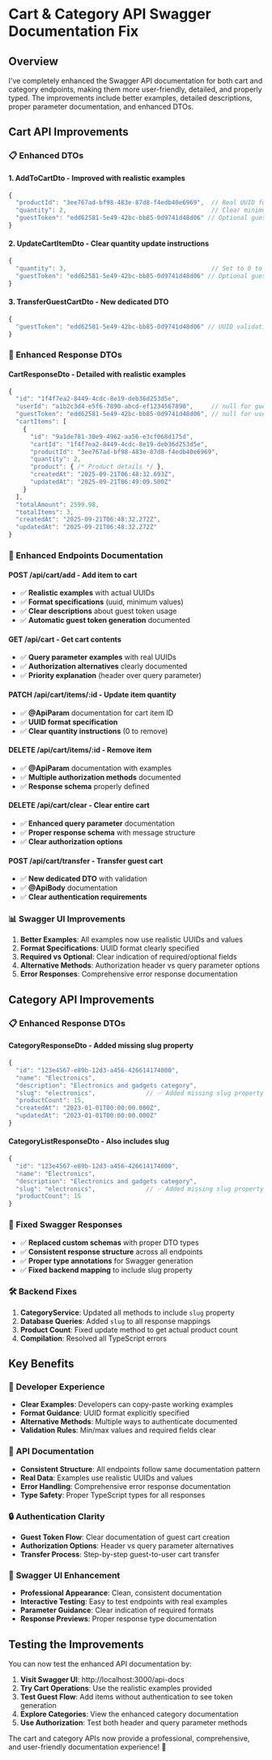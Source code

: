 # Cart & Category API Swagger Documentation Fix

## Overview

I've completely enhanced the Swagger API documentation for both cart and category endpoints, making them more user-friendly, detailed, and properly typed. The improvements include better examples, detailed descriptions, proper parameter documentation, and enhanced DTOs.

## Cart API Improvements

### 📋 Enhanced DTOs

#### 1. **AddToCartDto** - Improved with realistic examples
```typescript
{
  "productId": "3ee767ad-bf98-483e-87d8-f4edb40e6969",  // Real UUID format
  "quantity": 2,                                        // Clear minimum validation
  "guestToken": "edd62581-5e49-42bc-bb85-0d9741d48d06" // Optional guest token
}
```

#### 2. **UpdateCartItemDto** - Clear quantity update instructions
```typescript
{
  "quantity": 3,                                        // Set to 0 to remove item
  "guestToken": "edd62581-5e49-42bc-bb85-0d9741d48d06" // Optional guest token
}
```

#### 3. **TransferGuestCartDto** - New dedicated DTO
```typescript
{
  "guestToken": "edd62581-5e49-42bc-bb85-0d9741d48d06" // UUID validation
}
```

### 🔧 Enhanced Response DTOs

#### **CartResponseDto** - Detailed with realistic examples
```typescript
{
  "id": "1f4f7ea2-8449-4cdc-8e19-deb36d253d5e",
  "userId": "a1b2c3d4-e5f6-7890-abcd-ef1234567890",     // null for guest carts
  "guestToken": "edd62581-5e49-42bc-bb85-0d9741d48d06", // null for user carts
  "cartItems": [
    {
      "id": "9a1de781-30e9-4962-aa56-e3cf068d175d",
      "cartId": "1f4f7ea2-8449-4cdc-8e19-deb36d253d5e",
      "productId": "3ee767ad-bf98-483e-87d8-f4edb40e6969",
      "quantity": 2,
      "product": { /* Product details */ },
      "createdAt": "2025-09-21T06:48:32.693Z",
      "updatedAt": "2025-09-21T06:49:09.500Z"
    }
  ],
  "totalAmount": 2599.98,
  "totalItems": 3,
  "createdAt": "2025-09-21T06:48:32.272Z",
  "updatedAt": "2025-09-21T06:48:32.272Z"
}
```

### 🚀 Enhanced Endpoints Documentation

#### **POST /api/cart/add** - Add item to cart
- ✅ **Realistic examples** with actual UUIDs
- ✅ **Format specifications** (uuid, minimum values)
- ✅ **Clear descriptions** about guest token usage
- ✅ **Automatic guest token generation** documented

#### **GET /api/cart** - Get cart contents  
- ✅ **Query parameter examples** with real UUIDs
- ✅ **Authorization alternatives** clearly documented
- ✅ **Priority explanation** (header over query parameter)

#### **PATCH /api/cart/items/:id** - Update item quantity
- ✅ **@ApiParam** documentation for cart item ID
- ✅ **UUID format specification**
- ✅ **Clear quantity instructions** (0 to remove)

#### **DELETE /api/cart/items/:id** - Remove item
- ✅ **@ApiParam** documentation with examples
- ✅ **Multiple authorization methods** documented
- ✅ **Response schema** properly defined

#### **DELETE /api/cart/clear** - Clear entire cart
- ✅ **Enhanced query parameter** documentation
- ✅ **Proper response schema** with message structure
- ✅ **Clear authorization options**

#### **POST /api/cart/transfer** - Transfer guest cart
- ✅ **New dedicated DTO** with validation
- ✅ **@ApiBody** documentation
- ✅ **Clear authentication requirements**

### 📊 Swagger UI Improvements

1. **Better Examples**: All examples now use realistic UUIDs and values
2. **Format Specifications**: UUID format clearly specified
3. **Required vs Optional**: Clear indication of required/optional fields
4. **Alternative Methods**: Authorization header vs query parameter options
5. **Error Responses**: Comprehensive error response documentation

## Category API Improvements

### 📋 Enhanced Response DTOs

#### **CategoryResponseDto** - Added missing slug property
```typescript
{
  "id": "123e4567-e89b-12d3-a456-426614174000",
  "name": "Electronics",
  "description": "Electronics and gadgets category",
  "slug": "electronics",              // ✅ Added missing slug property
  "productCount": 15,
  "createdAt": "2023-01-01T00:00:00.000Z",
  "updatedAt": "2023-01-01T00:00:00.000Z"
}
```

#### **CategoryListResponseDto** - Also includes slug
```typescript
{
  "id": "123e4567-e89b-12d3-a456-426614174000",
  "name": "Electronics", 
  "description": "Electronics and gadgets category",
  "slug": "electronics",              // ✅ Added missing slug property
  "productCount": 15
}
```

### 🔧 Fixed Swagger Responses

- ✅ **Replaced custom schemas** with proper DTO types
- ✅ **Consistent response structure** across all endpoints
- ✅ **Proper type annotations** for Swagger generation
- ✅ **Fixed backend mapping** to include slug property

### 🛠️ Backend Fixes

1. **CategoryService**: Updated all methods to include `slug` property
2. **Database Queries**: Added `slug` to all response mappings
3. **Product Count**: Fixed update method to get actual product count
4. **Compilation**: Resolved all TypeScript errors

## Key Benefits

### 🎯 **Developer Experience**
- **Clear Examples**: Developers can copy-paste working examples
- **Format Guidance**: UUID format explicitly specified
- **Alternative Methods**: Multiple ways to authenticate documented
- **Validation Rules**: Min/max values and required fields clear

### 📖 **API Documentation**
- **Consistent Structure**: All endpoints follow same documentation pattern
- **Real Data**: Examples use realistic UUIDs and values
- **Error Handling**: Comprehensive error response documentation
- **Type Safety**: Proper TypeScript types for all responses

### 🔒 **Authentication Clarity**
- **Guest Token Flow**: Clear documentation of guest cart creation
- **Authorization Options**: Header vs query parameter alternatives
- **Transfer Process**: Step-by-step guest-to-user cart transfer

### 🎨 **Swagger UI Enhancement**
- **Professional Appearance**: Clean, consistent documentation
- **Interactive Testing**: Easy to test endpoints with real examples
- **Parameter Guidance**: Clear indication of required formats
- **Response Previews**: Proper response type documentation

## Testing the Improvements

You can now test the enhanced API documentation by:

1. **Visit Swagger UI**: http://localhost:3000/api-docs
2. **Try Cart Operations**: Use the realistic examples provided
3. **Test Guest Flow**: Add items without authentication to see token generation
4. **Explore Categories**: View the enhanced category documentation
5. **Use Authorization**: Test both header and query parameter methods

The cart and category APIs now provide a professional, comprehensive, and user-friendly documentation experience! 🚀